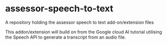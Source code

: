 # assessor-speech-to-text
A repository holding the assessor speech to text add-on/extension files

This addon/extension will build on from the Google cloud AI tutorial utilising the Speech API to generate a transcript from an audio file.
